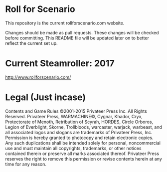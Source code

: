 # Roll for Scenario

This repository is the current rollforscenario.com website.

Changes should be made as pull requests. These changes will be checked before committing. This README file will be updated later on to better reflect the current set up.

# Current Steamroller: 2017
http://www.rollforscenario.com/

# Legal (Just incase)
Contents and Game Rules ©2001-2015 Privateer Press Inc. All Rights Reserved. Privateer Press, WARMACHINE©, Cygnar, Khador, Cryx, Protectorate of Menoth, Retribution of Scyrah, HORDES, Circle Orboros, Legion of Everblight, Skorne, Trollbloods, warcaster, warjack, warbeast, and all associated logos and slogans are trademarks of Privateer Press, Inc. Permission is hereby granted to photocopy and retain electronic copies. Any such duplications shall be intended solely for personal, noncommercial use and must maintain all copyrights, trademarks, or other notices contained therein or preserve all marks associated thereof. Privateer Press reserves the right to remove this permission or revise contents herein at any time for any reason.

